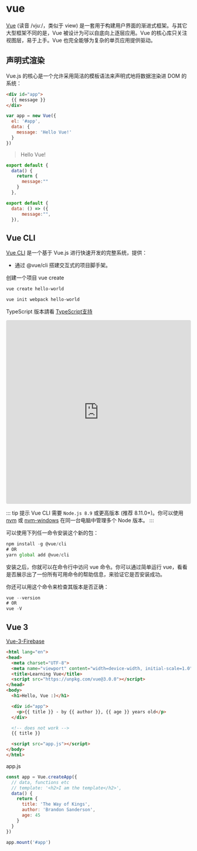 # vue

[Vue](https://cn.vuejs.org/v2/guide/) (读音 /vjuː/，类似于 view) 是一套用于构建用户界面的渐进式框架。与其它大型框架不同的是，Vue 被设计为可以自底向上逐层应用。Vue 的核心库只关注视图层，易于上手。Vue 也完全能够为复杂的单页应用提供驱动。

## 声明式渲染

Vue.js 的核心是一个允许采用简洁的模板语法来声明式地将数据渲染进 DOM 的系统：

```html
<div id="app">
  {{ message }}
</div>
```

```js
var app = new Vue({
  el: '#app',
  data: {
    message: 'Hello Vue!'
  }
})
```

> Hello Vue!

```js
export default {
  data() {
    return {
      message:""
    }
  },
```

```js
export default {
  data: () => ({
      message:"",
  }),
```

## Vue CLI

[Vue CLI](https://cli.vuejs.org/zh/guide/) 是一个基于 Vue.js 进行快速开发的完整系统，提供：
* 通过 @vue/cli 搭建交互式的项目脚手架。

创建一个项目 vue create

```sh
vue create hello-world
```

```sh
vue init webpack hello-world
```

TypeScript 版本請看 [TypeScript支持](https://jacobhsu.github.io/VuePress/zh-cn/guide/typescript.html#工程创建)

<iframe
    src="https://codesandbox.io/embed/still-darkness-l7id6?fontsize=14&hidenavigation=1&theme=dark"
    style="width:100%; height:500px; border:0; border-radius: 4px; overflow:hidden;"
    title="vue-cli"
    allow="geolocation; microphone; camera; midi; vr; accelerometer; gyroscope; payment; ambient-light-sensor; encrypted-media; usb"
    sandbox="allow-modals allow-forms allow-popups allow-scripts allow-same-origin"
></iframe>

::: tip 提示
Vue CLI 需要 `Node.js 8.9` 或更高版本 (推荐 8.11.0+)。你可以使用 [nvm](https://github.com/nvm-sh/nvm) 或 [nvm-windows](https://github.com/coreybutler/nvm-windows) 在同一台电脑中管理多个 Node 版本。
:::

可以使用下列任一命令安装这个新的包：

```js
npm install -g @vue/cli
# OR
yarn global add @vue/cli
```

安装之后，你就可以在命令行中访问 vue 命令。你可以通过简单运行 vue，看看是否展示出了一份所有可用命令的帮助信息，来验证它是否安装成功。

你还可以用这个命令来检查其版本是否正确：

```js
vue --version
# OR
vue -V
```

## Vue 3

[Vue-3-Firebase](https://github.com/iamshaunjp/Vue-3-Firebase)

```html
<html lang="en">
<head>
  <meta charset="UTF-8">
  <meta name="viewport" content="width=device-width, initial-scale=1.0">
  <title>Learning Vue</title>
  <script src="https://unpkg.com/vue@3.0.0"></script>
</head>
<body>
  <h1>Hello, Vue :)</h1>

  <div id="app">
    <p>{{ title }} - by {{ author }}, {{ age }} years old</p>
  </div>

  <!-- does not work -->
  {{ title }}

  <script src="app.js"></script>
</body>
</html>
```

app.js

```js
const app = Vue.createApp({
  // data, functions etc
  // template: '<h2>I am the template</h2>',
  data() {
    return {
      title: 'The Way of Kings',
      author: 'Brandon Sanderson',
      age: 45
    }
  }
})

app.mount('#app')
```
